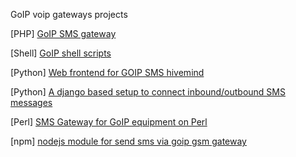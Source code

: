 GoIP voip gateways projects

[PHP] [GoIP SMS gateway](https://github.com/cjzamora/goip-sms-gateway)

[Shell] [GoIP shell scripts](https://github.com/xoid/goip32)

[Python] [Web frontend for GOIP SMS hivemind](https://github.com/Xifax/goip-sms-bank)

[Python] [A django based setup to connect inbound/outbound SMS messages](https://github.com/localhuman/goip_asterisk)

[Perl] [SMS Gateway for GoIP equipment on Perl](https://github.com/thiagodk/goip-sms-server)

[npm] [nodejs module for send sms via goip gsm gateway](https://github.com/antirek/goip-sms)
